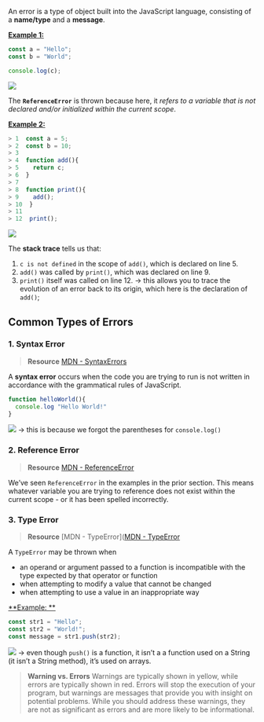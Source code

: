 An error is a type of object built into the JavaScript language, consisting of a **name/type** and a **message**. 

<u>**Example 1:**</u>
```js
const a = "Hello"; 
const b = "World"; 

console.log(c); 
``` 
![](https://i.imgur.com/2OZ43q9.png)

The **`ReferenceError`** is thrown because here, it *refers to a variable that is not declared and/or initialized within the current scope*. 

<u>**Example 2:**</u>
```js
> 1  const a = 5; 
> 2  const b = 10; 
> 3
> 4	 function add(){
> 5	   return c; 
> 6	 }
> 7	
> 8	 function print(){
> 9	   add();
> 10  }
> 11	
> 12  print(); 
```
![](https://i.imgur.com/Zvyr3rJ.png)

The **stack trace** tells us that: 
1. `c is not defined` in the scope of `add()`, which is declared on line 5. 
2. `add()` was called by `print()`, which was declared on line 9. 
3. `print()` itself was called on line 12. 
→ this allows you to trace the evolution of an error back to its origin, which here is the declaration of `add()`; 
## Common Types of Errors
### 1. Syntax Error
> **Resource**
> [MDN - SyntaxErrors](https://developer.mozilla.org/en-US/docs/Web/JavaScript/Reference/Global_Objects/SyntaxError)

A **syntax error** occurs when the code you are trying to run is not written in accordance with the grammatical rules of JavaScript. 
```js
function helloWorld(){
  console.log "Hello World!"
}
```
![](https://i.imgur.com/QNJQ7BJ.png)
→ this is because we forgot the parentheses for `console.log()`
### 2. Reference Error
> **Resource**
> [MDN - ReferenceError](https://developer.mozilla.org/en-US/docs/Web/JavaScript/Reference/Global_Objects/ReferenceError)

We’ve seen `ReferenceError` in the examples in the prior section. This means whatever variable you are trying to reference does not exist within the current scope - or it has been spelled incorrectly. 
### 3. Type Error
> **Resource**
> [MDN - TypeError]([MDN - TypeError](https://developer.mozilla.org/en-US/docs/Web/JavaScript/Reference/Global_Objects/TypeError)

A `TypeError` may be thrown when
* an operand or argument passed to a function is incompatible with the type expected by that operator or function
* when attempting to modify a value that cannot be changed
* when attempting to use a value in an inappropriate way

<u>**Example: **</u>
```js
const str1 = "Hello"; 
const str2 = "World!"; 
const message = str1.push(str2); 
```
![](https://i.imgur.com/Pbm1hmR.png)
→ even though `push()` is a function, it isn’t a a function used on a String (it isn’t a String method), it’s used on arrays. 

> **Warning vs. Errors**
> Warnings are typically shown in yellow, while errors are typically shown in red. Errors will stop the execution of your program, but warnings are messages that provide you with insight on potential problems. While you should address these warnings, they are not as significant as errors and are more likely to be informational. 